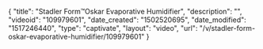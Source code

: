 {
    "title": "Stadler Form&trade;Oskar Evaporative Humidifier",
    "description": "",
    "videoid": "109979601",
    "date_created": "1502520695",
    "date_modified": "1517246440",
    "type": "captivate",
    "layout": "video",
    "url": "\/v\/stadler-form-oskar-evaporative-humidifier\/109979601"
}